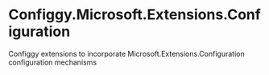 # Configgy.Microsoft.Extensions.Configuration
Configgy extensions to incorporate Microsoft.Extensions.Configuration configuration mechanisms
